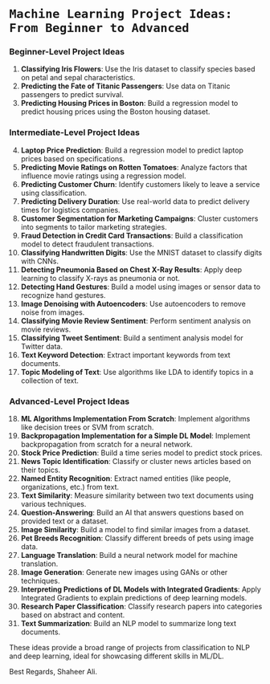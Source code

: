 # **`Machine Learning Project Ideas: From Beginner to Advanced`**
### Beginner-Level Project Ideas
1. **Classifying Iris Flowers**: Use the Iris dataset to classify species based on petal and sepal characteristics.
2. **Predicting the Fate of Titanic Passengers**: Use data on Titanic passengers to predict survival.
3. **Predicting Housing Prices in Boston**: Build a regression model to predict housing prices using the Boston housing dataset.

### Intermediate-Level Project Ideas
4. **Laptop Price Prediction**: Build a regression model to predict laptop prices based on specifications.
5. **Predicting Movie Ratings on Rotten Tomatoes**: Analyze factors that influence movie ratings using a regression model.
6. **Predicting Customer Churn**: Identify customers likely to leave a service using classification.
7. **Predicting Delivery Duration**: Use real-world data to predict delivery times for logistics companies.
8. **Customer Segmentation for Marketing Campaigns**: Cluster customers into segments to tailor marketing strategies.
9. **Fraud Detection in Credit Card Transactions**: Build a classification model to detect fraudulent transactions.
10. **Classifying Handwritten Digits**: Use the MNIST dataset to classify digits with CNNs.
11. **Detecting Pneumonia Based on Chest X-Ray Results**: Apply deep learning to classify X-rays as pneumonia or not.
12. **Detecting Hand Gestures**: Build a model using images or sensor data to recognize hand gestures.
13. **Image Denoising with Autoencoders**: Use autoencoders to remove noise from images.
14. **Classifying Movie Review Sentiment**: Perform sentiment analysis on movie reviews.
15. **Classifying Tweet Sentiment**: Build a sentiment analysis model for Twitter data.
16. **Text Keyword Detection**: Extract important keywords from text documents.
17. **Topic Modeling of Text**: Use algorithms like LDA to identify topics in a collection of text.

### Advanced-Level Project Ideas
18. **ML Algorithms Implementation From Scratch**: Implement algorithms like decision trees or SVM from scratch.
19. **Backpropagation Implementation for a Simple DL Model**: Implement backpropagation from scratch for a neural network.
20. **Stock Price Prediction**: Build a time series model to predict stock prices.
21. **News Topic Identification**: Classify or cluster news articles based on their topics.
22. **Named Entity Recognition**: Extract named entities (like people, organizations, etc.) from text.
23. **Text Similarity**: Measure similarity between two text documents using various techniques.
24. **Question-Answering**: Build an AI that answers questions based on provided text or a dataset.
25. **Image Similarity**: Build a model to find similar images from a dataset.
26. **Pet Breeds Recognition**: Classify different breeds of pets using image data.
27. **Language Translation**: Build a neural network model for machine translation.
28. **Image Generation**: Generate new images using GANs or other techniques.
29. **Interpreting Predictions of DL Models with Integrated Gradients**: Apply Integrated Gradients to explain predictions of deep learning models.
30. **Research Paper Classification**: Classify research papers into categories based on abstract and content.
31. **Text Summarization**: Build an NLP model to summarize long text documents.

These ideas provide a broad range of projects from classification to NLP and deep learning, ideal for showcasing different skills in ML/DL.

Best Regards,
Shaheer Ali.